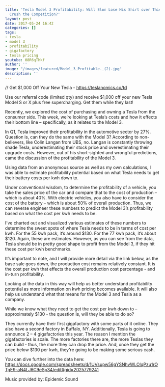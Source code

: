 ```yaml
---
title: 'Tesla Model 3 Profitability: Will Elon Lose His Shirt over This or Will They
  Crush the Competition?'
layout: post
date: 2017-05-24 16:42
categories: []
tags:
- tesla
- model 3
- profitability
- gigafactory
- tesla pricing
youtube: 08R6qThkf
author: ''
image: "/images/featured/Model_3_Profitable-_(2).jpg"
description: ''
---
```



// Get $1,000 Off Your New Tesla - https://teslanomics.co/td

Use our referral code (limited qty) and receive $1,000 off your new Tesla Model S or X plus free supercharging. Get them while they last!

Recently, we explored the cost of purchasing and owning a Tesla from the consumer side. This week, we’re looking at Tesla’s costs and how it effects their bottom line – specifically, as it relates to the Model 3.

In Q1, Tesla improved their profitability in the automotive sector by 27%. Question is, can they do the same with the Model 3? According to non-believers, like Colin Langan from UBS, no. Langan is constantly throwing shade Tesla, underestimating their stock price and overestimating their upgrade costs. However, out of his short-sighted and wrongful predictions, came the discussion of the profitability of the Model 3.

Using data from an anonymous source as well as my own calculations, I was able to estimate profitability potential based on what Tesla needs to get their battery costs per kwh down to.

Under conventional wisdom, to determine the profitability of a vehicle, you take the sales price of the car and compare that to the cost of production – which is about 40%. With electric vehicles, you also have to consider the cost of the battery – which is about 50% of overall production. Thus, we can reverse engineer these numbers to predict the Model 3’s profitability based on what the cost per kwh needs to be.

I've charted out and visualized various estimates of these numbers to determine the sweet spots of where Tesla needs to be in terms of cost per kwh. For the 55 kwh pack, it’s around $130. For the 77 kwh pack, it’s about $120. Again, these are estimates. However, as you can see from the data, Tesla should be in pretty good shape to profit from the Model 3, if they hit these cost per kwh benchmarks.

It’s important to note, and I will provide more detail via the link below, as the base sale goes down, the production cost remains relatively constant. It is the cost per kwh that effects the overall production cost percentage - and in-turn profitability.

Looking at the data in this way will help us better understand profitability potential as more information on kwh pricing becomes available. It will also help us understand what that means for the Model 3 and Tesla as a company.

While we know what they need to get the cost per kwh down to – approximately $130 - the question is, will they be able to do so?

They currently have their first gigafactory with some parts of it online. They also have a second factory in Buffalo, NY. Additionally, Tesla is going to announce 2 – 4 gigafactories this year. The reason I mention the gigafactories is scale. The more factories there are, the more Teslas they can build -  thus, the more they can drop the price. And, once they get the price below $130 per kwh, they're going to be making some serious cash.

You can dive further into the data here: https://docs.google.com/spreadsheets/d/1UVsupw56gYSNhvWLOlqPzu1rOTgE9-aN4LJ6C9eSp34/edit#gid=2025779241

Music provided by: Epidemic Sound